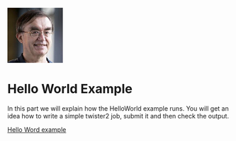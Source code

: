 <span style="display:block;text-align:left">![Geoffrey C. FOX](fox.png)</span>


# Hello World Example

In this part we will explain how the HelloWorld example runs.
You will get an idea how to write a simple twister2 job,
submit it and then check the output.


[Hello Word example](https://docs.google.com/presentation/d/1ZMeO5aofZZNKwoR66N6b4hzSJqlGlbWgZLOq8Ie6vl0/edit#slide=id.p)



